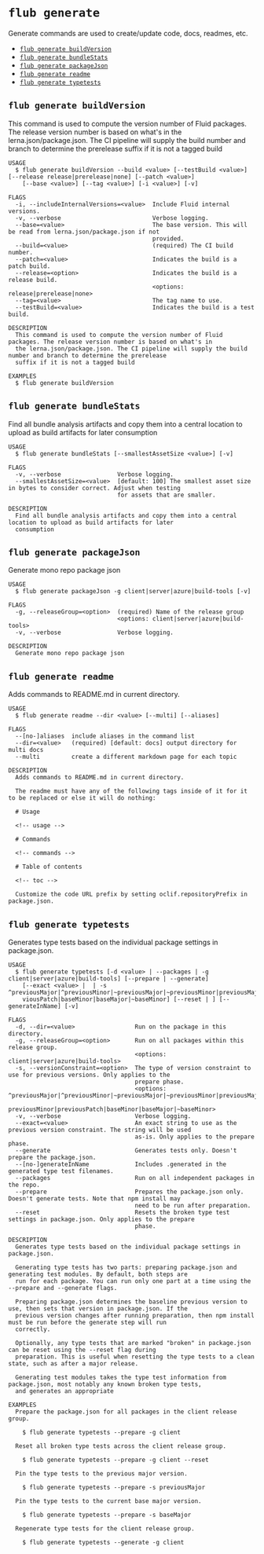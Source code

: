 `flub generate`
===============

Generate commands are used to create/update code, docs, readmes, etc.

* [`flub generate buildVersion`](#flub-generate-buildversion)
* [`flub generate bundleStats`](#flub-generate-bundlestats)
* [`flub generate packageJson`](#flub-generate-packagejson)
* [`flub generate readme`](#flub-generate-readme)
* [`flub generate typetests`](#flub-generate-typetests)

## `flub generate buildVersion`

This command is used to compute the version number of Fluid packages. The release version number is based on what's in the lerna.json/package.json. The CI pipeline will supply the build number and branch to determine the prerelease suffix if it is not a tagged build

```
USAGE
  $ flub generate buildVersion --build <value> [--testBuild <value>] [--release release|prerelease|none] [--patch <value>]
    [--base <value>] [--tag <value>] [-i <value>] [-v]

FLAGS
  -i, --includeInternalVersions=<value>  Include Fluid internal versions.
  -v, --verbose                          Verbose logging.
  --base=<value>                         The base version. This will be read from lerna.json/package.json if not
                                         provided.
  --build=<value>                        (required) The CI build number.
  --patch=<value>                        Indicates the build is a patch build.
  --release=<option>                     Indicates the build is a release build.
                                         <options: release|prerelease|none>
  --tag=<value>                          The tag name to use.
  --testBuild=<value>                    Indicates the build is a test build.

DESCRIPTION
  This command is used to compute the version number of Fluid packages. The release version number is based on what's in
  the lerna.json/package.json. The CI pipeline will supply the build number and branch to determine the prerelease
  suffix if it is not a tagged build

EXAMPLES
  $ flub generate buildVersion
```

## `flub generate bundleStats`

Find all bundle analysis artifacts and copy them into a central location to upload as build artifacts for later consumption

```
USAGE
  $ flub generate bundleStats [--smallestAssetSize <value>] [-v]

FLAGS
  -v, --verbose                Verbose logging.
  --smallestAssetSize=<value>  [default: 100] The smallest asset size in bytes to consider correct. Adjust when testing
                               for assets that are smaller.

DESCRIPTION
  Find all bundle analysis artifacts and copy them into a central location to upload as build artifacts for later
  consumption
```

## `flub generate packageJson`

Generate mono repo package json

```
USAGE
  $ flub generate packageJson -g client|server|azure|build-tools [-v]

FLAGS
  -g, --releaseGroup=<option>  (required) Name of the release group
                               <options: client|server|azure|build-tools>
  -v, --verbose                Verbose logging.

DESCRIPTION
  Generate mono repo package json
```

## `flub generate readme`

Adds commands to README.md in current directory.

```
USAGE
  $ flub generate readme --dir <value> [--multi] [--aliases]

FLAGS
  --[no-]aliases  include aliases in the command list
  --dir=<value>   (required) [default: docs] output directory for multi docs
  --multi         create a different markdown page for each topic

DESCRIPTION
  Adds commands to README.md in current directory.

  The readme must have any of the following tags inside of it for it to be replaced or else it will do nothing:

  # Usage

  <!-- usage -->

  # Commands

  <!-- commands -->

  # Table of contents

  <!-- toc -->

  Customize the code URL prefix by setting oclif.repositoryPrefix in package.json.
```

## `flub generate typetests`

Generates type tests based on the individual package settings in package.json.

```
USAGE
  $ flub generate typetests [-d <value> | --packages | -g client|server|azure|build-tools] [--prepare | --generate]
    [--exact <value> |  | -s ^previousMajor|^previousMinor|~previousMajor|~previousMinor|previousMajor|previousMinor|pre
    viousPatch|baseMinor|baseMajor|~baseMinor] [--reset | ] [--generateInName] [-v]

FLAGS
  -d, --dir=<value>                 Run on the package in this directory.
  -g, --releaseGroup=<option>       Run on all packages within this release group.
                                    <options: client|server|azure|build-tools>
  -s, --versionConstraint=<option>  The type of version constraint to use for previous versions. Only applies to the
                                    prepare phase.
                                    <options: ^previousMajor|^previousMinor|~previousMajor|~previousMinor|previousMajor|
                                    previousMinor|previousPatch|baseMinor|baseMajor|~baseMinor>
  -v, --verbose                     Verbose logging.
  --exact=<value>                   An exact string to use as the previous version constraint. The string will be used
                                    as-is. Only applies to the prepare phase.
  --generate                        Generates tests only. Doesn't prepare the package.json.
  --[no-]generateInName             Includes .generated in the generated type test filenames.
  --packages                        Run on all independent packages in the repo.
  --prepare                         Prepares the package.json only. Doesn't generate tests. Note that npm install may
                                    need to be run after preparation.
  --reset                           Resets the broken type test settings in package.json. Only applies to the prepare
                                    phase.

DESCRIPTION
  Generates type tests based on the individual package settings in package.json.

  Generating type tests has two parts: preparing package.json and generating test modules. By default, both steps are
  run for each package. You can run only one part at a time using the --prepare and --generate flags.

  Preparing package.json determines the baseline previous version to use, then sets that version in package.json. If the
  previous version changes after running preparation, then npm install must be run before the generate step will run
  correctly.

  Optionally, any type tests that are marked "broken" in package.json can be reset using the --reset flag during
  preparation. This is useful when resetting the type tests to a clean state, such as after a major release.

  Generating test modules takes the type test information from package.json, most notably any known broken type tests,
  and generates an appropriate

EXAMPLES
  Prepare the package.json for all packages in the client release group.

    $ flub generate typetests --prepare -g client

  Reset all broken type tests across the client release group.

    $ flub generate typetests --prepare -g client --reset

  Pin the type tests to the previous major version.

    $ flub generate typetests --prepare -s previousMajor

  Pin the type tests to the current base major version.

    $ flub generate typetests --prepare -s baseMajor

  Regenerate type tests for the client release group.

    $ flub generate typetests --generate -g client
```
